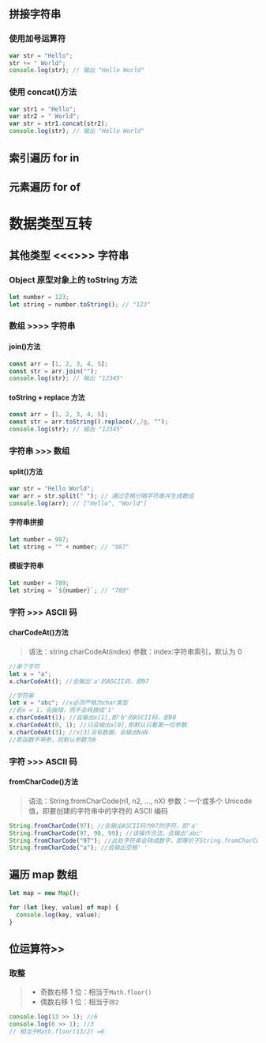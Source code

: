 ## 拼接字符串

### 使用加号运算符

```js
var str = "Hello";
str += " World";
console.log(str); // 输出 "Hello World"
```

### 使用 concat()方法

```js
var str1 = "Hello";
var str2 = " World";
var str = str1.concat(str2);
console.log(str); // 输出 "Hello World"
```

## 索引遍历 for in

## 元素遍历 for of

# 数据类型互转

## 其他类型 <<<>>> 字符串

### Object 原型对象上的 toString 方法

```js
let number = 123;
let string = number.toString(); // "123"
```

### 数组 >>>> 字符串

#### join()方法

```js
const arr = [1, 2, 3, 4, 5];
const str = arr.join("");
console.log(str); // 输出 "12345"
```

#### toString + replace 方法

```js
const arr = [1, 2, 3, 4, 5];
const str = arr.toString().replace(/,/g, "");
console.log(str); // 输出 "12345"
```

### 字符串 >>> 数组

#### split()方法

```js
var str = "Hello World";
var arr = str.split(" "); // 通过空格分隔字符串并生成数组
console.log(arr); // ["Hello", "World"]
```

#### 字符串拼接

```js
let number = 987;
let string = "" + number; // "987"
```

#### 模板字符串

```js
let number = 789;
let string = `${number}`; // "789"
```

### 字符 >>> ASCII 码

#### charCodeAt()方法

> 语法：string.charCodeAt(index)
> 参数：index:字符串索引，默认为 0

```js
//单个字符
let x = "a";
x.charCodeAt(); //会输出'a'的ASCII码，即97

//字符串
let x = "abc"; //x必须严格为char类型
//若x = 1，会报错，而不会转换成'1'
x.charCodeAt(1); //会输出x[1],即'b'的ASCII码，即98
x.charCodeAt(0, 1); //只会输出x[0],即默认只看第一位参数
x.charCodeAt(3); //x[3]没有数据，会输出NaN
//若函数不带参，则默认参数为0
```

### 字符 >>> ASCII 码

#### fromCharCode()方法

> 语法：String.fromCharCode(n1, n2, ..., nX)
> 参数：一个或多个 Unicode 值，即要创建的字符串中的字符的 ASCII 编码

```js
String.fromCharCode(97); //会输出ASCII码为97的字符，即'a'
String.fromCharCode(97, 98, 99); //该操作合法，会输出'abc'
String.fromCharCode("97"); //此处字符串会转成数字，即等价于String.fromCharCode(97);
String.fromCharCode("a"); //会输出空格' '
```

## 遍历 map 数组

```js
let map = new Map();

for (let [key, value] of map) {
  console.log(key, value);
}
```

## 位运算符>>

### 取整

> - 奇数右移 1 位：相当于`Math.floor()`
> - 偶数右移 1 位：相当于`除2`

```js
console.log(13 >> 1); //6
console.log(6 >> 1); //3
// 相当于Math.floor(13/2) =6
```
